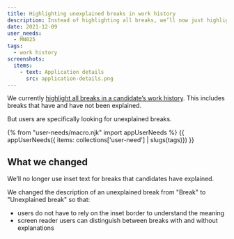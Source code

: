```yaml
---
title: Highlighting unexplained breaks in work history
description: Instead of highlighting all breaks, we’ll now just highlight unexplained breaks.
date: 2021-12-09
user_needs:
  - MN025
tags:
  - work history
screenshots:
  items:
    - text: Application details
      src: application-details.png
---
```


We currently [highlight all breaks in a candidate’s work history](/manage-teacher-training-applications/application-page-improvements/#making-it-easier-to-spot-gaps-in-work). This includes breaks that have and have not been explained.

But users are specifically looking for unexplained breaks.

{% from "user-needs/macro.njk" import appUserNeeds %}
{{ appUserNeeds({ items: collections['user-need'] | slugs(tags)}) }}

## What we changed

We’ll no longer use inset text for breaks that candidates have explained.

We changed the description of an unexplained break from "Break" to "Unexplained break" so that:

- users do not have to rely on the inset border to understand the meaning
- screen reader users can distinguish between breaks with and without explanations
